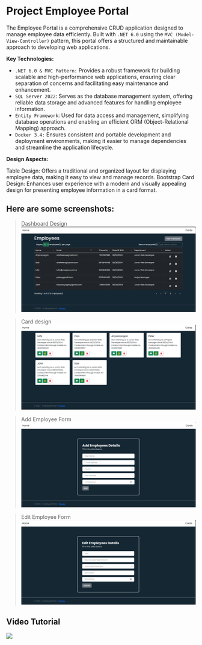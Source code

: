 # Project Employee Portal

The Employee Portal is a comprehensive CRUD application designed to manage employee data efficiently. Built with `.NET 6.0` using the `MVC (Model-View-Controller)` pattern, this portal offers a structured and maintainable approach to developing web applications.

**Key Technologies:**

- `.NET 6.0 & MVC Pattern:` Provides a robust framework for building scalable and high-performance web applications, ensuring clear separation of concerns and facilitating easy maintenance and enhancement.
- `SQL Server 2022`: Serves as the database management system, offering reliable data storage and advanced features for handling employee information.
- `Entity Framework`: Used for data access and management, simplifying database operations and enabling an efficient ORM (Object-Relational Mapping) approach.
- `Docker 3.4:` Ensures consistent and portable development and deployment environments, making it easier to manage dependencies and streamline the application lifecycle.

**Design Aspects:**

Table Design: Offers a traditional and organized layout for displaying employee data, making it easy to view and manage records.
Bootstrap Card Design: Enhances user experience with a modern and visually appealing design for presenting employee information in a card format.

Here are some screenshots:
---
> Dashboard Design
![Main Screen](TableDesign.png)

> Card design
![Main Screen](Carddesign.png)

> Add Employee Form
![Main Screen](AddForm.png)

> Edit Employee Form
![Main Screen](Editform.png)

## Video Tutorial

![](EmployeeGif.gif)


